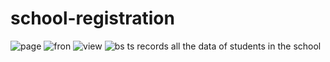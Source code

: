 # school-registration
![page](https://user-images.githubusercontent.com/86344954/123067829-00a53f80-d41a-11eb-9aab-f7c5ec4da1b4.JPG)
![fron](https://user-images.githubusercontent.com/86344954/123067181-6e9d3700-d419-11eb-967b-ee1739d4f0f3.JPG)
![view](https://user-images.githubusercontent.com/86344954/123067240-7c52bc80-d419-11eb-9026-3fe4c19dac25.JPG)
![bs](https://user-images.githubusercontent.com/86344954/123067297-896fab80-d419-11eb-9126-68711ab710b0.JPG)
ts records all the data of students in the school

